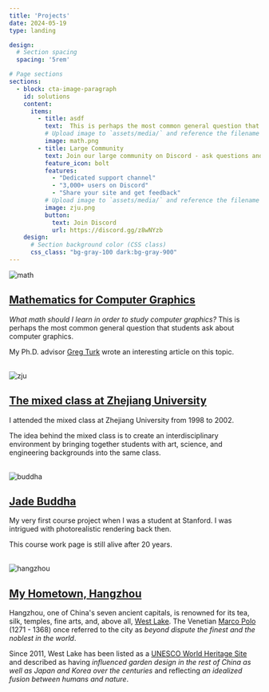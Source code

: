 ```yaml
---
title: 'Projects'
date: 2024-05-19
type: landing

design:
  # Section spacing
  spacing: '5rem'

# Page sections
sections:
  - block: cta-image-paragraph
    id: solutions
    content:
      items:
        - title: asdf
          text:  This is perhaps the most common general question that students ask about computer graphics. 
          # Upload image to `assets/media/` and reference the filename here
          image: math.png          
        - title: Large Community
          text: Join our large community on Discord - ask questions and get live responses
          feature_icon: bolt
          features:
            - "Dedicated support channel"
            - "3,000+ users on Discord"
            - "Share your site and get feedback"
          # Upload image to `assets/media/` and reference the filename here
          image: zju.png
          button:
            text: Join Discord
            url: https://discord.gg/z8wNYzb
    design:
      # Section background color (CSS class)
      css_class: "bg-gray-100 dark:bg-gray-900"
---
```



![math](math.png)
## [Mathematics for Computer Graphics](https://faculty.cc.gatech.edu/~turk/math_gr.html)

*What math should I learn in order to study computer graphics?* This is perhaps the most common general question that students ask about computer graphics. 

My Ph.D. advisor [Greg Turk](https://faculty.cc.gatech.edu/~turk/) wrote an interesting article on this topic.
<br><br>

![zju](zju.png)
## [The mixed class at Zhejiang University](http://www.cis.umassd.edu/~hxu/alink/jclass/mixedclass.html)
I attended the mixed class at Zhejiang University from 1998 to 2002.

The idea behind the mixed class is to create an interdisciplinary environment by bringing together students with art, science, and engineering backgrounds into the same class.
<br><br>

![buddha](buddha.png)
## [Jade Buddha](https://graphics.stanford.edu/courses/cs348b-competition/cs348b-03/)
My very first course project when I was a student at Stanford. I was intrigued with photorealistic rendering back then. 

This course work page is still alive after 20 years.
<br><br>

![hangzhou](hangzhou.png)
## [My Hometown, Hangzhou](https://en.wikipedia.org/wiki/Hangzhou)
Hangzhou, one of China's seven ancient capitals, is renowned for its tea, silk, temples, fine arts, and, above all, [West Lake](https://en.wikipedia.org/wiki/West_Lake). 
The Venetian [Marco Polo](http://en.wikipedia.org/wiki/Marco_Polo) (1271 - 1368) once referred to the city as *beyond dispute the finest and the noblest in the world*.

Since 2011, West Lake has been listed as a [UNESCO World Heritage Site](https://en.wikipedia.org/wiki/World_Heritage_Site) and described as having *influenced garden design in the rest of China as well as Japan and Korea over the centuries* and reflecting *an idealized fusion between humans and nature*.

